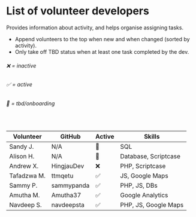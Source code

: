# List of volunteer developers
Provides information about activity, and helps organise assigning tasks.
- Append volunteers to the top when new and when changed (sorted by activity).
- Only take off TBD status when at least one task completed by the dev.

###### ❌ = inactive
###### ✅ = active
###### 🔄 = tbd/onboarding

<br>

| Volunteer   | GitHub     | Active | Skills                |
| ----------- | ---------- | ------ | --------------------- |
| Sandy J.    | N/A        | 🔄      | SQL                   |
| Alison   H. | N/A        | 🔄      | Database, Scriptcase  |
| Andrew X.   | HingjauDev | ❌      | PHP, Scriptcase       |
| Tafadzwa M. | ttmqetu    | ✅      | JS, Google Maps       |
| Sammy P.    | sammypanda | ✅      | PHP, JS, DBs          |
| Amutha M.   | Amutha37   | ✅      | Google Analytics      |
| Navdeep S.  | navdeepsta | ✅      | PHP, JS, Google Maps  |
